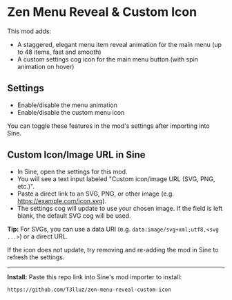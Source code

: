 # Zen Menu Reveal & Custom Icon

This mod adds:

- A staggered, elegant menu item reveal animation for the main menu (up to 48 items, fast and smooth)
- A custom settings cog icon for the main menu button (with spin animation on hover)

## Settings

- Enable/disable the menu animation
- Enable/disable the custom menu icon

You can toggle these features in the mod's settings after importing into Sine.

## Custom Icon/Image URL in Sine

- In Sine, open the settings for this mod.
- You will see a text input labeled "Custom icon/image URL (SVG, PNG, etc.)".
- Paste a direct link to an SVG, PNG, or other image (e.g. https://example.com/icon.svg).
- The settings cog will update to use your chosen image. If the field is left blank, the default SVG cog will be used.

**Tip:** For SVGs, you can use a data URI (e.g. `data:image/svg+xml;utf8,<svg ...>`) or a direct URL.

If the icon does not update, try removing and re-adding the mod in Sine to refresh the settings.

---

**Install:**
Paste this repo link into Sine's mod importer to install:

```
https://github.com/T3lluz/zen-menu-reveal-custom-icon
```
